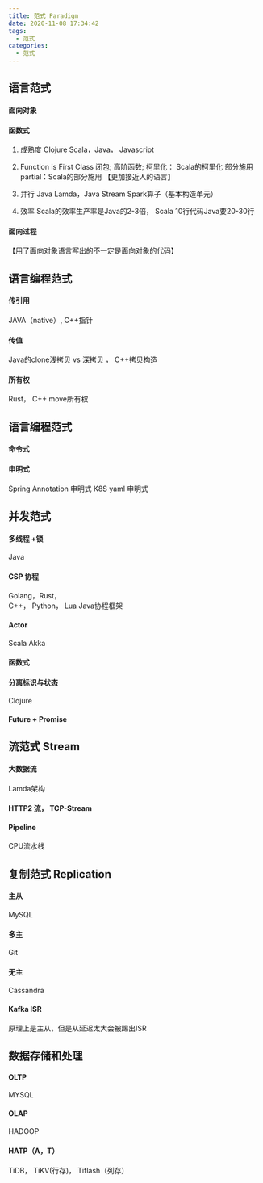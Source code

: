 ```yaml
---
title: 范式 Paradigm
date: 2020-11-08 17:34:42
tags:
  - 范式
categories: 
  - 范式   
---
```


<p></p>
<!-- more -->

## 语言范式
#### 面向对象

#### 函数式
1. 成熟度 
Clojure
Scala，Java， Javascript

2. Function is First Class
闭包;
高阶函数;
柯里化： Scala的柯里化
部分施用 partial：Scala的部分施用
【更加接近人的语言】

3. 并行
Java Lamda，Java Stream
Spark算子（基本构造单元）

4. 效率
Scala的效率生产率是Java的2-3倍，
Scala 10行代码Java要20-30行

#### 面向过程

【用了面向对象语言写出的不一定是面向对象的代码】


## 语言编程范式
#### 传引用
JAVA（native）, C++指针

#### 传值
Java的clone浅拷贝 vs 深拷贝 ，
C++拷贝构造

#### 所有权
Rust， 
C++ move所有权

## 语言编程范式
#### 命令式
#### 申明式
Spring Annotation 申明式
K8S yaml 申明式

## 并发范式 
#### 多线程 +锁
Java

#### CSP 协程
Golang，Rust，  
C++， Python， Lua
Java协程框架

#### Actor
Scala
Akka

#### 函数式

#### 分离标识与状态
Clojure

#### Future + Promise

## 流范式 Stream
#### 大数据流
Lamda架构

#### HTTP2 流， TCP-Stream

#### Pipeline 
CPU流水线


## 复制范式 Replication
#### 主从
MySQL
#### 多主
Git
#### 无主
Cassandra

#### Kafka ISR
原理上是主从，但是从延迟太大会被踢出ISR


## 数据存储和处理
#### OLTP
MYSQL

#### OLAP
HADOOP

#### HATP（A，T）
TiDB， TiKV(行存)， Tiflash（列存）








